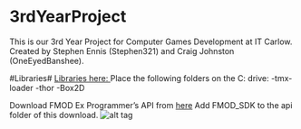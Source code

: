 # 3rdYearProject
This is our 3rd Year Project for Computer Games Development at IT Carlow. Created by Stephen Ennis (Stephen321) and Craig Johnston (OneEyedBanshee).


#Libraries#
[Libraries here: ](https://drive.google.com/folderview?id=0B9RF991BhZlzWlRGS1d5OHVVY1k&usp=sharing)
Place the following folders on the C: drive:
-tmx-loader
-thor
-Box2D


Download FMOD Ex Programmer’s API from [here](http://www.fmod.org/download-previous-products/)
Add FMOD_SDK to the api folder of this download.
![alt tag](http://puu.sh/lXwQK.png)
